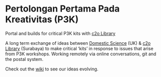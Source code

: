 # Pertolongan Pertama Pada Kreativitas (P3K)

Portal and builds for critical P3K kits with [c2o Library](https://c2o-library.net)

A long term exchange of ideas between [Domestic Science](https://domesticscience.org.uk) (UK) & [c2o Library](https://c2o-library.net) (Surabaya) to make critical ‘kits’ in response to issues that arise from P3K workshops. Working remotely via online conversations, git and the postal system.

Check out the [wiki](https://github.com/cheapjack/P3K/wiki) to see our ideas evolving.
